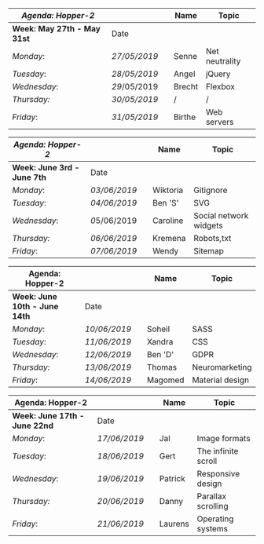 | *__Agenda: Hopper-2__*        |              |      | __Name__ | __Topic__      |
| ----------------------------- | ------------ | ---- | -------- | -------------- |
| __Week: May 27th - May 31st__ | Date         |      |          |                |
| *Monday*:                     | *27/05/2019* |      | Senne    | Net neutrality |
| *Tuesday*:                    | *28/05/2019* |      | Angel    | jQuery         |
| *Wednesday*:                  | *29*/05/2019 |      | Brecht   | Flexbox        |
| *Thursday:*                   | *30/05/2019* |      | /        | /              |
| *Friday*:                     | *31/05/2019* |      | Birthe   | Web servers    |

| ***Agenda: Hopper-2***        |              |      | **Name** | **Topic**              |
| ----------------------------- | ------------ | ---- | -------- | ---------------------- |
| __Week: June 3rd - June 7th__ | Date         |      |          |                        |
| *Monday*:                     | *03/06/2019* |      | Wiktoria | Gitignore              |
| *Tuesday*:                    | *04/06/2019* |      | Ben 'S'  | SVG                    |
| *Wednesday*:                  | *0*5/06/2019 |      | Caroline | Social network widgets |
| *Thursday:*                   | *06/06/2019* |      | Kremena  | Robots,txt             |
| *Friday*:                     | *07/06/2019* |      | Wendy    | Sitemap                |

| **Agenda: Hopper-2**            |              |      | **Name** | **Topic**       |
| ------------------------------- | ------------ | ---- | -------- | --------------- |
| __Week: June 10th - June 14th__ | Date         |      |          |                 |
| *Monday*:                       | *10/06/2019* |      | Soheil   | SASS            |
| *Tuesday*:                      | *11/06/2019* |      | Xandra   | CSS             |
| *Wednesday*:                    | *12/06/2019* |      | Ben 'D'  | GDPR            |
| *Thursday:*                     | *13/06/2019* |      | Thomas   | Neuromarketing  |
| *Friday*:                       | *14/06/2019* |      | Magomed  | Material design |

| **Agenda: Hopper-2**            |              |      | **Name** | **Topic**           |
| ------------------------------- | ------------ | ---- | -------- | ------------------- |
| __Week: June 17th - June 22nd__ | Date         |      |          |                     |
| *Monday*:                       | *17/06/2019* |      | Jal      | Image formats       |
| *Tuesday*:                      | *18/06/2019* |      | Gert     | The infinite scroll |
| *Wednesday*:                    | *19/06/2019* |      | Patrick  | Responsive design   |
| *Thursday:*                     | *20/06/2019* |      | Danny    | Parallax scrolling  |
| *Friday*:                       | *21/06/2019* |      | Laurens  | Operating systems   |